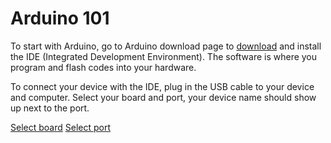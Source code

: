 # Arduino 101

To start with Arduino, go to Arduino download page to [download](https://www.arduino.cc/en/main/software) and install the IDE (Integrated Development Environment). The software is where you program and flash codes into your hardware.

To connect your device with the IDE, plug in the USB cable to your device and computer. Select your board and port, your device name should show up next to the port.

[Select board](https://github.com/unl-robotic/arduino101/blob/master/images/arduino001.PNG "figure1")
[Select port](https://github.com/unl-robotic/arduino101/blob/master/images/arduino002.PNG "figure2")



